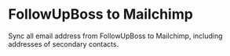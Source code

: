 # FollowUpBoss to Mailchimp

Sync all email address from FollowUpBoss to Mailchimp, including addresses of secondary contacts.
